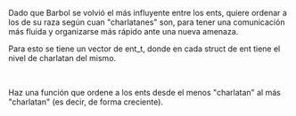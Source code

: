 <p></p><p><span style="vertical-align: baseline;">Dado que Barbol se volvió el más influyente entre los ents, quiere ordenar a los de su raza según cuan &#34;charlatanes&#34; son, para tener una comunicación más fluida y organizarse más rápido ante una nueva amenaza.</span></p><p><span style="vertical-align: baseline;">Para esto se tiene un vector de ent_t, donde en cada struct de ent tiene el nivel de charlatan del mismo.<br/></span></p><p></p><p></p><p></p><p><br/></p><p><span style="vertical-align: baseline;">Haz una función que ordene a los ents desde el menos &#34;charlatan&#34; al más &#34;charlatan&#34; (es decir, de forma creciente).</span></p><p></p>